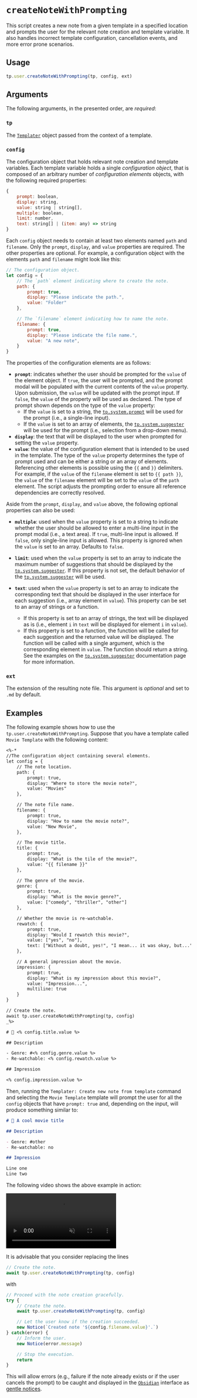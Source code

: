 # `createNoteWithPrompting`

This script creates a new note from a given template in a specified location and
prompts the user for the relevant note creation and template variable. It also
handles incorrect template configuration, cancellation events, and more error
prone scenarios.

## Usage

```js
tp.user.createNoteWithPrompting(tp, config, ext)
```

## Arguments

The following arguments, in the presented order, are *required*:

### `tp`

The [`Templater`] object passed from the context of a template.

### `config`

The configuration object that holds relevant note creation and template
variables. Each template variable holds a single *configuration object*, that is
composed of an arbitrary number of *configuration elements* objects, with the
following required properties:

```js
{
    prompt: boolean,
    display: string,
    value: string | string[],
    multiple: boolean,
    limit: number,
    text: string[] | (item: any) => string
}
```

Each `config` object needs to contain at least two elements named `path` and
`filename`. Only the `prompt`, `display`, and `value` properties are required.
The other properties are optional. For example, a configuration object with the
elements `path` and `filename` might look like this:

```js
// The configuration object.
let config = {
    // The `path` element indicating where to create the note.
    path: {
        prompt: true,
        display: "Please indicate the path.",
        value: "Folder"
    },

    // The `filename` element indicating how to name the note.
    filename: {
        prompt: true,
        display: "Please indicate the file name.",
        value: "A new note",
    }
}
```

The properties of the configuration elements are as follows:

- **`prompt`**: indicates whether the user should be prompted for the `value` of
  the element object. If `true`, the user will be prompted, and the prompt modal
  will be populated with the current contents of the `value` property. Upon
  submission, the `value` will be updated with the prompt input. If `false`, the
  `value` of the property will be used as declared. The type of prompt shown
  depends on the type of the `value` property:
  - If the `value` is set to a string, the [`tp.system.prompt`] will be used for
    the prompt (i.e., a single-line input).
  - If the `value` is set to an array of elements, the [`tp.system.suggester`]
    will be used for the prompt (i.e., selection from a drop-down menu).
- **`display`**: the text that will be displayed to the user when prompted for
  setting the `value` property.
- **`value`**: the value of the configuration element that is intended to be
  used in the template. The type of the `value` property determines the type of
  prompt used and can be either a string or an array of elements. Referencing
  other elements is possible using the `{{` and `}}` delimiters. For example, if
  the `value` of the `filename` element is set to `{{ path }}`, the `value` of
  the `filename` element will be set to the `value` of the `path` element. The
  script adjusts the prompting order to ensure all reference dependencies are
  correctly resolved.

Aside from the `prompt`, `display`, and `value` above, the following optional
properties can also be used:

- **`multiple`**: used when the `value` property is set to a string to indicate
  whether the user should be allowed to enter a multi-line input in the prompt
  modal (i.e., a text area). If `true`, multi-line input is allowed. If `false`,
  only single-line input is allowed. This property is ignored when the `value`
  is set to an array. Defaults to `false`.
- **`limit`**: used when the `value` property is set to an array to indicate the
  maximum number of suggestions that should be displayed by the
  [`tp.system.suggester`]. If this property is not set, the default behavior of
  the [`tp.system.suggester`] will be used.

- **`text`**: used when the `value` property is set to an array to indicate the
  corresponding text that should be displayed in the user interface for each
  suggestion (i.e., array element in `value`). This property can be set to an
  array of strings or a function.
    - If this property is set to an array of strings, the text will be displayed
      as is (i.e., element `i` in `text` will be displayed for element `i` in
      `value`).
    - If this property is set to a function, the function will be called for
      each suggestion and the returned value will be displayed. The function
      will be called with a single argument, which is the corresponding element
      in `value`. The function should return a string. See the examples on the
      [`tp.system.suggester`] documentation page for more information.

### `ext`

The extension of the resulting note file. This argument is *optional* and set to
`.md` by default.

## Examples

The following example shows how to use the `tp.user.createNoteWithPrompting`.
Suppose that you have a template called `Movie Template` with the following
content:

```txt
<%-*
//The configuration object containing several elements.
let config = {
    // The note location.
    path: {
        prompt: true,
        display: "Where to store the movie note?",
        value: "Movies"
    },

    // The note file name.
    filename: {
        prompt: true,
        display: "How to name the movie note?",
        value: "New Movie",
    },

    // The movie title.
    title: {
        prompt: true,
        display: "What is the tile of the movie?",
        value: "{{ filename }}"
    },

    // The genre of the movie.
    genre: {
        prompt: true,
        display: "What is the movie genre?",
        value: ["comedy", "thriller", "other"]
    },

    // Whether the movie is re-watchable.
    rewatch: {
        prompt: true,
        display: "Would I rewatch this movie?",
        value: ["yes", "no"],
        text: ["Without a doubt, yes!", "I mean... it was okay, but..."]
    },

    // A general impression about the movie.
    impression: {
        prompt: true,
        display: "What is my impression about this movie?",
        value: "Impression...",
        multiline: true
    }
}

// Create the note.
await tp.user.createNoteWithPrompting(tp, config)
_%>

# 🎥 <% config.title.value %>

## Description

- Genre: #<% config.genre.value %>
- Re-watchable: <% config.rewatch.value %>

## Impression

<% config.impression.value %>

```

Then, running the `Templater: Create new note from template` command and
selecting the `Movie Template` template will prompt the user for all the
`config` objects that have `prompt: true` and, depending on the input, will
produce something similar to:

```md
# 🎥 A cool movie title

## Description

- Genre: #other
- Re-watchable: no

## Impression

Line one
Line two

```

The following video shows the above example in action:

<video src="https://user-images.githubusercontent.com/20051042/241034879-7977b870-80f7-4582-b1cf-b8cbbd9a5e95.mp4" data-canonical-src="https://user-images.githubusercontent.com/20051042/241034879-7977b870-80f7-4582-b1cf-b8cbbd9a5e95.mp4" controls="controls" muted="muted">
</video>

It is advisable that you consider replacing the lines

```js
// Create the note.
await tp.user.createNoteWithPrompting(tp, config)
```

with

```js
// Proceed with the note creation gracefully.
try {
    // Create the note.
    await tp.user.createNoteWithPrompting(tp, config)

    // Let the user know if the creation succeeded.
    new Notice(`Created note '${config.filename.value}'.`)
} catch(error) {
    // Inform the user.
    new Notice(error.message)

    // Stop the execution.
    return
}
```

This will allow errors (e.g., failure if the note already exists or if
the user cancels the prompt) to be caught and displayed in the [`Obsidian`]
interface as [gentle notices][notice].

[`Templater`]: https://silentvoid13.github.io/Templater/introduction.html
[`Obsidian`]: https://obsidian.md/
[`tp.system.prompt`]: https://silentvoid13.github.io/Templater/internal-functions/internal-modules/system-module.html
[`tp.system.suggester`]: https://silentvoid13.github.io/Templater/internal-functions/internal-modules/system-module.html
[notice]: https://github.com/obsidianmd/obsidian-api/blob/master/obsidian.d.ts#L2547
